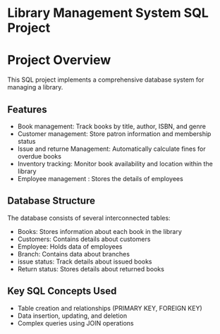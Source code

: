 # Library Management System SQL Project

# Project Overview
This SQL project implements a comprehensive database system for managing a library. 

## Features
* Book management: Track books by title, author, ISBN, and genre
* Customer management: Store patron information and membership status
* Issue and returne Management: Automatically calculate fines for overdue books
* Inventory tracking: Monitor book availability and location within the library
* Employee management : Stores the details of employees

## Database Structure

The database consists of several interconnected tables:

* Books: Stores information about each book in the library
* Customers: Contains details about customers
* Employee: Holds data of employees
* Branch: Contains data about branches
* issue status: Track details about issued books
* Return status: Stores details about returned books

## Key SQL Concepts Used

* Table creation and relationships (PRIMARY KEY, FOREIGN KEY)
* Data insertion, updating, and deletion
* Complex queries using JOIN operations

